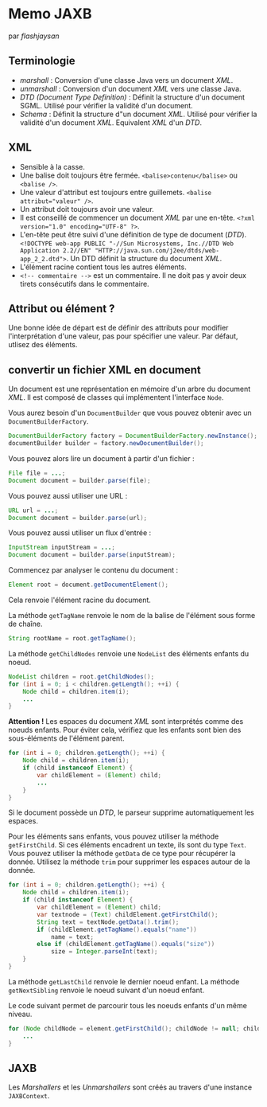 # Memo JAXB

par *flashjaysan*

## Terminologie

- *marshall* : Conversion d'une classe Java vers un document *XML*.
- *unmarshall* : Conversion d'un document *XML* vers une classe Java.
- *DTD (Document Type Definition)* : Définit la structure d'un document SGML. Utilisé pour vérifier la validité d'un document.
- *Schema* : Définit la structure d"un document *XML*. Utilisé pour vérifier la validité d'un document *XML*. Equivalent *XML* d'un *DTD*.

## XML

- Sensible à la casse.
- Une balise doit toujours être fermée. `<balise>contenu</balise>` ou `<balise />`.
- Une valeur d'attribut est toujours entre guillemets. `<balise attribut="valeur" />`.
- Un attribut doit toujours avoir une valeur.
- Il est conseillé de commencer un document *XML* par une en-tête. `<?xml version="1.0" encoding="UTF-8" ?>`.
- L'en-tête peut être suivi d'une définition de type de document (*DTD*). `<!DOCTYPE web-app PUBLIC "-//Sun Microsystems, Inc.//DTD Web Application 2.2//EN" "HTTP://java.sun.com/j2ee/dtds/web-app_2_2.dtd">`. Un DTD définit la structure du document *XML*.
- L'élément racine contient tous les autres éléments.
- `<!-- commentaire -->` est un commentaire. Il ne doit pas y avoir deux tirets consécutifs dans le commentaire.

## Attribut ou élément ?

Une bonne idée de départ est de définir des attributs pour modifier l'interprétation d'une valeur, pas pour spécifier une valeur. Par défaut, utlisez des éléments.

## convertir un fichier XML en document

Un document est une représentation en mémoire d'un arbre du document *XML*. Il est composé de classes qui implémentent l'interface `Node`.

Vous aurez besoin d'un `DocumentBuilder` que vous pouvez obtenir avec un `DocumentBuilderFactory`.

```java
DocumentBuilderFactory factory = DocumentBuilderFactory.newInstance();
documentBuilder builder = factory.newDocumentBuilder();
```

Vous pouvez alors lire un document à partir d'un fichier :

```java
File file = ...;
Document document = builder.parse(file);
```

Vous pouvez aussi utiliser une URL :

```java
URL url = ...;
Document document = builder.parse(url);
```

Vous pouvez aussi utiliser un flux d'entrée :

```java
InputStream inputStream = ...;
Document document = builder.parse(inputStream);
```

Commencez par analyser le contenu du document :

```java
Element root = document.getDocumentElement();
```

Cela renvoie l'élément racine du document.

La méthode `getTagName` renvoie le nom de la balise de l'élément sous forme de chaîne.

```java
String rootName = root.getTagName();
```

La méthode `getChildNodes` renvoie une `NodeList` des éléments enfants du noeud.

```java
NodeList children = root.getChildNodes();
for (int i = 0; i < children.getLength(); ++i) {
    Node child = children.item(i);
    ...
}
```

**Attention !** Les espaces du document *XML* sont interprétés comme des noeuds enfants. Pour éviter cela, vérifiez que les enfants sont bien des sous-éléments de l'élément parent.

```java
for (int i = 0; children.getLength(); ++i) {
    Node child = children.item(i);
    if (child instanceof Element) {
        var childElement = (Element) child;
        ...
    }
}
```

Si le document possède un *DTD*, le parseur supprime automatiquement les espaces.

Pour les éléments sans enfants, vous pouvez utiliser la méthode `getFirstChild`. Si ces éléments encadrent un texte, ils sont du type `Text`. Vous pouvez utiliser la méthode `getData` de ce type pour récupérer la donnée. Utilisez la méthode `trim` pour supprimer les espaces autour de la donnée.

```java
for (int i = 0; children.getLength(); ++i) {
    Node child = children.item(i);
    if (child instanceof Element) {
        var childElement = (Element) child;
        var textnode = (Text) childElement.getFirstChild();
        String text = textNode.getData().trim();
        if (childElement.getTagName().equals("name"))
            name = text;
        else if (childElement.getTagName().equals("size"))
            size = Integer.parseInt(text);
    }
}
```

La méthode `getLastChild` renvoie le dernier noeud enfant. La méthode `getNextSibling` renvoie le noeud suivant d'un noeud enfant.

Le code suivant permet de parcourir tous les noeuds enfants d'un même niveau.

```java
for (Node childNode = element.getFirstChild(); childNode != null; childNode = childNode.getNextSibling()) {
    ...
}
```










## JAXB

Les *Marshallers* et les *Unmarshallers* sont créés au travers d'une instance `JAXBContext`.




